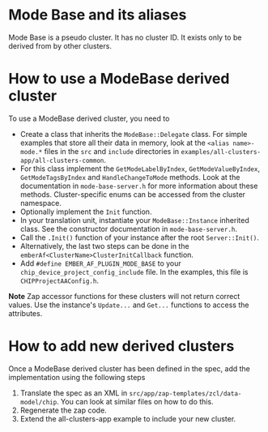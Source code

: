 # Mode Base and its aliases

Mode Base is a pseudo cluster. It has no cluster ID. It exists only to be
derived from by other clusters.

# How to use a ModeBase derived cluster

To use a ModeBase derived cluster, you need to

-   Create a class that inherits the `ModeBase::Delegate` class. For simple
    examples that store all their data in memory, look at the
    `<alias name>-mode.*` files in the `src` and `include` directories in
    `examples/all-clusters-app/all-clusters-common`.
-   For this class implement the `GetModeLabelByIndex`, `GetModeValueByIndex`,
    `GetModeTagsByIndex` and `HandleChangeToMode` methods. Look at the
    documentation in `mode-base-server.h` for more information about these
    methods. Cluster-specific enums can be accessed from the cluster namespace.
-   Optionally implement the `Init` function.
-   In your translation unit, instantiate your `ModeBase::Instance` inherited
    class. See the constructor documentation in `mode-base-server.h`.
-   Call the `.Init()` function of your instance after the root
    `Server::Init()`.
-   Alternatively, the last two steps can be done in the
    `emberAf<ClusterName>ClusterInitCallback` function.
-   Add `#define EMBER_AF_PLUGIN_MODE_BASE` to your
    `chip_device_project_config_include` file. In the examples, this file is
    `CHIPProjectAAConfig.h`.

**Note** Zap accessor functions for these clusters will not return correct
values. Use the instance's `Update...` and `Get...` functions to access the
attributes.

# How to add new derived clusters

Once a ModeBase derived cluster has been defined in the spec, add the
implementation using the following steps

1.  Translate the spec as an XML in `src/app/zap-templates/zcl/data-model/chip`.
    You can look at similar files on how to do this.
2.  Regenerate the zap code.
3.  Extend the all-clusters-app example to include your new cluster.
